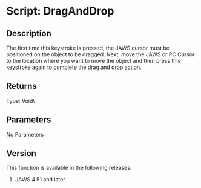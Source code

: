 # Script: DragAndDrop

## Description

The first time this keystroke is pressed, the JAWS cursor must be
positioned on the object to be dragged. Next, move the JAWS or PC Cursor
to the location where you want to move the object and then press this
keystroke again to complete the drag and drop action.

## Returns

Type: Void\

## Parameters

No Parameters

## Version

This function is available in the following releases:

1.  JAWS 4.51 and later
